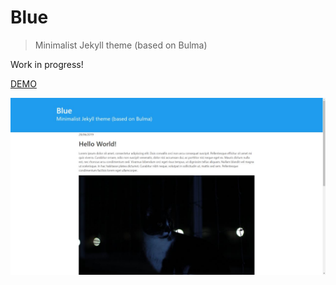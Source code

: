 # Blue

> Minimalist Jekyll theme (based on Bulma)

Work in progress!

[DEMO](https://jsalvador.me/blue)

![](screenshot.jpg)